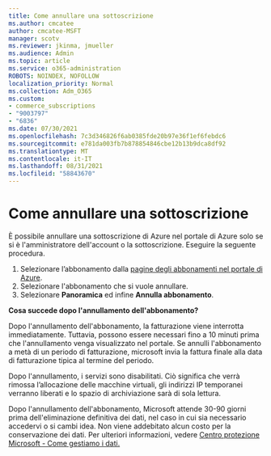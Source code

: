 ```yaml
---
title: Come annullare una sottoscrizione
ms.author: cmcatee
author: cmcatee-MSFT
manager: scotv
ms.reviewer: jkinma, jmueller
ms.audience: Admin
ms.topic: article
ms.service: o365-administration
ROBOTS: NOINDEX, NOFOLLOW
localization_priority: Normal
ms.collection: Adm_O365
ms.custom:
- commerce_subscriptions
- "9003797"
- "6836"
ms.date: 07/30/2021
ms.openlocfilehash: 7c3d346826f6ab0385fde20b97e36f1ef6febdc6
ms.sourcegitcommit: e781da003fb7b878854846cbe12b13b9dca8df92
ms.translationtype: MT
ms.contentlocale: it-IT
ms.lasthandoff: 08/31/2021
ms.locfileid: "58843670"
---
```

# <a name="how-to-cancel-a-subscription"></a>Come annullare una sottoscrizione

È possibile annullare una sottoscrizione di Azure nel portale di Azure solo se si è l'amministratore dell'account o la sottoscrizione. Eseguire la seguente procedura.

1. Selezionare l’abbonamento dalla [pagine degli abbonamenti nel portale di Azure](https://ms.portal.azure.com/#blade/Microsoft_Azure_Billing/SubscriptionsBlade).
2. Selezionare l'abbonamento che si vuole annullare.
3. Selezionare **Panoramica** ed infine **Annulla abbonamento**.

**Cosa succede dopo l'annullamento dell'abbonamento?**

Dopo l'annullamento dell'abbonamento, la fatturazione viene interrotta immediatamente. Tuttavia, possono essere necessari fino a 10 minuti prima che l'annullamento venga visualizzato nel portale. Se annulli l'abbonamento a metà di un periodo di fatturazione, microsoft invia la fattura finale alla data di fatturazione tipica al termine del periodo.

Dopo l'annullamento, i servizi sono disabilitati. Ciò significa che verrà rimossa l’allocazione delle macchine virtuali, gli indirizzi IP temporanei verranno liberati e lo spazio di archiviazione sarà di sola lettura.

Dopo l'annullamento dell'abbonamento, Microsoft attende 30-90 giorni prima dell'eliminazione definitiva dei dati, nel caso in cui sia necessario accedervi o si cambi idea. Non viene addebitato alcun costo per la conservazione dei dati. Per ulteriori informazioni, vedere [Centro protezione Microsoft - Come gestiamo i dati.](https://www.microsoft.com/trust-center/privacy/data-management#leave)


